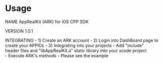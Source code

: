 Usage
=====
NAME
        AppRealKit (ARK) for iOS CPP SDK

VERSION
        1.0.1

INTEGRATING
	- 1) Create an ARK account
	- 2) Login into DashBoard page to create your APPIDs
	- 3) Integrating into your projects
        	- Add "include" header files and "libAppRealKit.a" static library into your xcode project     
        	- Execute ARK's methods
        	- Please see the example
